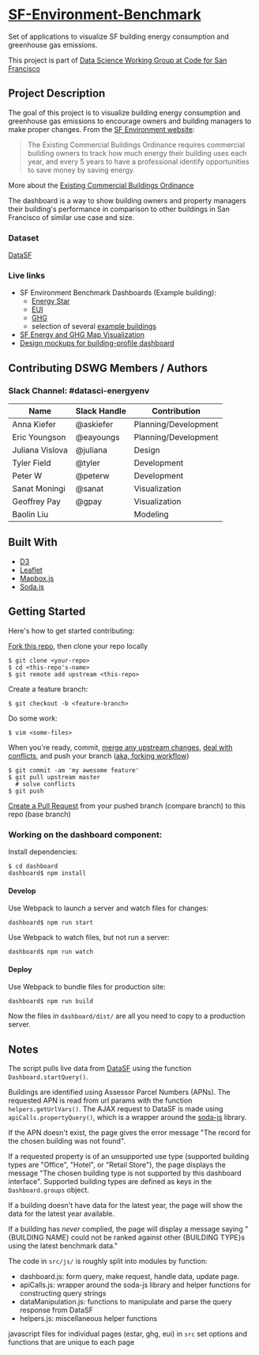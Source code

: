 # [SF-Environment-Benchmark](http://codeforsanfrancisco.org/datasci-SF-Environment-Benchmark/)
Set of applications to visualize SF building energy consumption and greenhouse gas emissions.

This project is part of [Data Science Working Group at Code for San Francisco](https://github.com/sfbrigade/data-science-wg)


## Project Description
The goal of this project is to visualize building energy consumption and greenhouse gas emissions to encourage owners and building managers to make proper changes.  From the [SF Environment website](https://sfenvironment.org/energy/energy-efficiency/commercial-and-multifamily-properties/existing-commercial-buildings-energy-performance-ordinance):

> The Existing Commercial Buildings Ordinance requires commercial building owners to track how much energy their building uses each year, and every 5 years to have a professional identify opportunities to save money by saving energy.

More about the [Existing Commercial Buildings Ordinance](https://sfenvironment.org/article/san-franciscos-existing-commercial-buildings-ordinance)

The dashboard is a way to show building owners and property managers their building's performance in comparison to other buildings in San Francisco of similar use case and size.

### Dataset
[DataSF](https://data.sfgov.org/Energy-and-Environment/Existing-Commercial-Buildings-Energy-Performance-O/j2j3-acqj)

### Live links
- SF Environment Benchmark Dashboards (Example building):
   + [Energy Star](http://old.codeforsanfrancisco.org/datasci-SF-Environment-Benchmark/dashboard/estar.html?apn=3705/039)
   + [EUI](http://old.codeforsanfrancisco.org/datasci-SF-Environment-Benchmark/dashboard/eui.html?apn=3705/039)
   + [GHG](http://old.codeforsanfrancisco.org/datasci-SF-Environment-Benchmark/dashboard/ghg.html?apn=3705/039)
   - selection of several [example buildings](http://old.codeforsanfrancisco.org/datasci-SF-Environment-Benchmark/dashboard/test.html)
- [SF Energy and GHG Map Visualization](http://old.codeforsanfrancisco.org/datasci-SF-Environment-Benchmark/map)
- [Design mockups for building-profile dashboard](https://projects.invisionapp.com/share/2SAI4AK48#/screens/219556065_SF-Environment-Benchmark)



## Contributing DSWG Members / Authors
### Slack Channel: \#datasci-energyenv
| Name | Slack Handle | Contribution |
| ---| --- | --- |
| Anna Kiefer | @askiefer | Planning/Development |
| Eric Youngson | @eayoungs | Planning/Development |
| Juliana Vislova | @juliana  | Design |
| Tyler Field | @tyler | Development |
| Peter W | @peterw | Development |
| Sanat Moningi | @sanat | Visualization |
| Geoffrey Pay | @gpay | Visualization |
| Baolin Liu | | Modeling |

## Built With
- [D3](https://d3js.org/)
- [Leaflet](http://leafletjs.com/)
- [Mapbox.js](https://www.mapbox.com/mapbox-gl-js/api/)
- [Soda.js](https://github.com/socrata/soda-js)

## Getting Started

Here's how to get started contributing:  

[Fork this repo](https://help.github.com/articles/fork-a-repo/), then clone your repo locally
```
$ git clone <your-repo>
$ cd <this-repo's-name>
$ git remote add upstream <this-repo>
```
Create a feature branch:
```
$ git checkout -b <feature-branch>
```
Do some work:  
```
$ vim <some-files>
```
When you're ready, commit, [merge any upstream changes](https://help.github.com/articles/merging-an-upstream-repository-into-your-fork/), [deal with conflicts](https://help.github.com/articles/resolving-a-merge-conflict-from-the-command-line/), and push your branch ([aka, forking workflow](https://www.atlassian.com/git/tutorials/comparing-workflows/forking-workflow))   
```
$ git commit -am 'my awesome feature'
$ git pull upstream master
  # solve conflicts
$ git push
```
[Create a Pull Request](https://help.github.com/articles/creating-a-pull-request/) from your pushed branch (compare branch) to this repo (base branch)   


### Working on the dashboard component:  
Install dependencies:
```
$ cd dashboard
dashboard$ npm install
```

#### Develop
Use Webpack to launch a server and watch files for changes:
```
dashboard$ npm run start
```

Use Webpack to watch files, but not run a server:
```
dashboard$ npm run watch
```

#### Deploy
Use Webpack to bundle files for production site:
```
dashboard$ npm run build
```
Now the files in `dashboard/dist/` are all you need to copy to a production server.


## Notes
The script pulls live data from [DataSF](https://data.sfgov.org/Energy-and-Environment/Existing-Commercial-Buildings-Energy-Performance-O/j2j3-acqj/data) using the function `Dashboard.startQuery()`.  

Buildings are identified using Assessor Parcel Numbers (APNs).  The requested APN is read from url params with the function `helpers.getUrlVars()`.  The AJAX request to DataSF is made using `apiCalls.propertyQuery()`, which is a wrapper around the [soda-js](https://github.com/socrata/soda-js) library.

If the APN doesn't exist, the page gives the error message "The record for the chosen building was not found".

If a requested property is of an unsupported use type (supported building types are "Office", "Hotel", or "Retail Store"), the page displays the message "The chosen building type is not supported by this dashboard interface".  Supported building types are defined as keys in the `Dashboard.groups` object.

If a building doesn't have data for the latest year, the page will show the data for the latest year available.

If a building has *never* complied, the page will display a message saying "{BUILDING NAME} could not be ranked against other {BUILDING TYPE}s using the latest benchmark data." 

The code in `src/js/` is roughly split into modules by function: 
- dashboard.js: form query, make request, handle data, update page. 
- apiCalls.js: wrapper around the soda-js library and helper functions for constructing query strings
- dataManipulation.js: functions to manipulate and parse the query response from DataSF
- helpers.js: miscellaneous helper functions

javascript files for individual pages (estar, ghg, eui) in `src` set options and functions that are unique to each page
